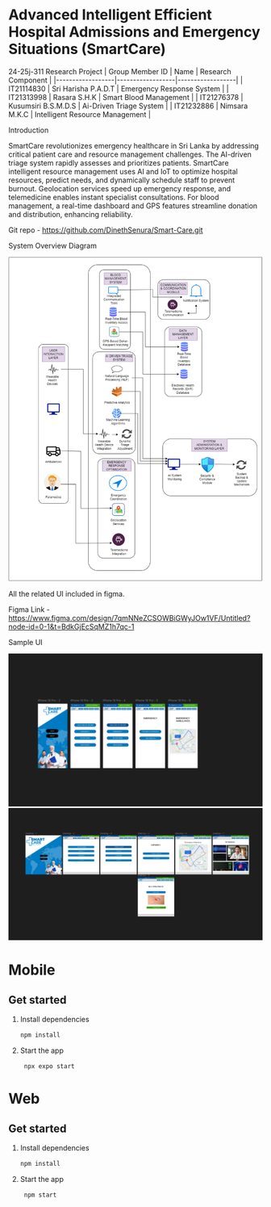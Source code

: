 # Advanced Intelligent Efficient Hospital Admissions and Emergency Situations (SmartCare)
24-25j-311 Research Project
| Group Member ID | Name  | Research Component |
|------------------|------------------|------------------|
| IT21114830  | Sri Harisha P.A.D.T     | Emergency Response System |
| IT21313998    | Rasara S.H.K    | Smart Blood Management |
| IT21276378    | Kusumsiri B.S.M.D.S    | Ai-Driven Triage System |
| IT21232886    | Nimsara M.K.C    | Intelligent Resource Management |

Introduction

SmartCare revolutionizes emergency healthcare in Sri Lanka by addressing critical patient care and resource management challenges. The AI-driven triage system rapidly assesses and prioritizes patients. SmartCare intelligent resource management uses AI and IoT to optimize hospital resources, predict needs, and dynamically schedule staff to prevent burnout. Geolocation services speed up emergency response, and telemedicine enables instant specialist consultations. For blood management, a real-time dashboard and GPS features streamline donation and distribution, enhancing reliability.

Git repo - https://github.com/DinethSenura/Smart-Care.git

System Overview Diagram 

![image](UI/systemoverview.png)


All the related UI included in figma.

Figma Link - https://www.figma.com/design/7qmNNeZCSOWBiGWyJOw1VF/Untitled?node-id=0-1&t=BdkGjEcSqMZ1h7qc-1

Sample UI

![image](UI/Mobile.PNG)
![image](UI/Web.PNG)

# Mobile


## Get started

1. Install dependencies

   ```bash
   npm install
   ```

2. Start the app

   ```bash
    npx expo start
   ```
   
  # Web

  ## Get started

1. Install dependencies

   ```bash
   npm install
   ```

2. Start the app

   ```bash
    npm start 
   ```
   
